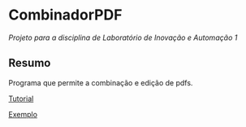 # CombinadorPDF
 _Projeto para a disciplina de Laboratório de Inovação e Automação 1_

## **Resumo**
Programa que permite a combinação e edição de pdfs.

[Tutorial](/docs/TUTORIAL.md)

[Exemplo](/examples/EXAMPLES.md)
